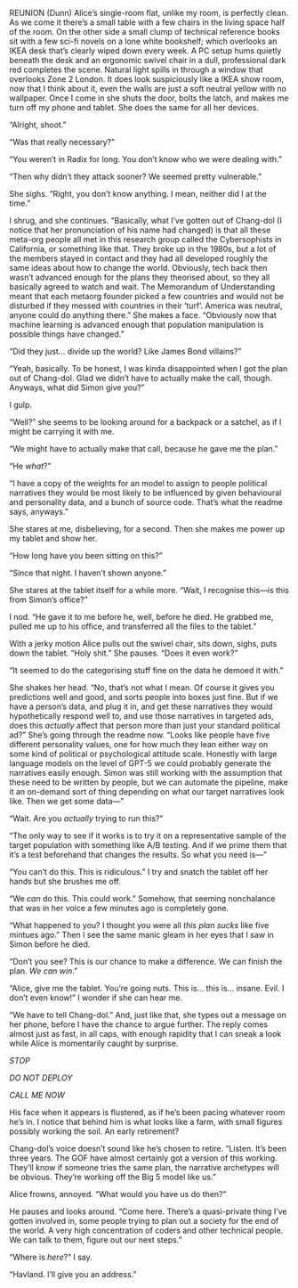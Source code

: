 REUNION (Dunn)
Alice’s single-room flat, unlike my room, is perfectly clean. As we come it there’s a small table with a few chairs in the living space half of the room. On the other side a small clump of technical reference books sit with a few sci-fi novels on a lone white bookshelf; which overlooks an IKEA desk that’s clearly wiped down every week. A PC setup hums quietly beneath the desk and an ergonomic swivel chair in a dull, professional dark red completes the scene. Natural light spills in through a window that overlooks Zone 2 London. It does look suspiciously like a IKEA show room, now that I think about it, even the walls are just a soft neutral yellow with no wallpaper. Once I come in she shuts the door, bolts the latch, and makes me turn off my phone and tablet. She does the same for all her devices.

“Alright, shoot.”

“Was that really necessary?”

“You weren’t in Radix for long. You don’t know who we were dealing with.”

“Then why didn’t they attack sooner? We seemed pretty vulnerable.”

She sighs. “Right, you don’t know anything. I mean, neither did I at the time.”

I shrug, and she continues. “Basically, what I’ve gotten out of Chang-dol (I notice that her pronunciation of his name had changed) is that all these meta-org people all met in this research group called the Cybersophists in California, or something like that. They broke up in the 1980s, but a lot of the members stayed in contact and they had all developed roughly the same ideas about how to change the world. Obviously, tech back then wasn’t advanced enough for the plans they theorised about, so they all basically agreed to watch and wait. The Memorandum of Understanding meant that each metaorg founder picked a few countries and would not be disturbed if they messed with countries in their ‘turf’. America was neutral, anyone could do anything there.” She makes a face. “Obviously now that machine learning is advanced enough that population manipulation is possible things have changed.” 

“Did they just… divide up the world? Like James Bond villains?”

“Yeah, basically. To be honest, I was kinda disappointed when I got the plan out of Chang-dol. Glad we didn’t have to actually make the call, though. Anyways, what did Simon give you?”

I gulp. 

“Well?” she seems to be looking around for a backpack or a satchel, as if I might be carrying it with me.

“We might have to actually make that call, because he gave me the plan.”

“He *what*?”

“I have a copy of the weights for an model to assign to people political narratives they would be most likely to be influenced by given behavioural and personality data, and a bunch of source code. That’s what the readme says, anyways.”

She stares at me, disbelieving, for a second. Then she makes me power up my tablet and show her.

“How long have you been sitting on this?”

“Since that night. I haven’t shown anyone.”

She stares at the tablet itself for a while more. “Wait, I recognise this—is this from Simon’s office?”

I nod. “He gave it to me before he, well, before he died. He grabbed me, pulled me up to his office, and transferred all the files to the tablet.”

With a jerky motion Alice pulls out the swivel chair, sits down, sighs, puts down the tablet. “Holy shit.” She pauses. “Does it even work?”

“It seemed to do the categorising stuff fine on the data he demoed it with.”

She shakes her head. “No, that’s not what I mean. Of course it gives you predictions well and good, and sorts people into boxes just fine. But if we have a person’s data, and plug it in, and get these narratives they would hypothetically respond well to, and use those narratives in targeted ads, does this *actually* affect that person more than just your standard political ad?” She’s going through the readme now. “Looks like people have five different personality values, one for how much they lean either way on some kind of political or psychological attitude scale. Honestly with large language models on the level of GPT-5 we could probably generate the narratives easily enough. Simon was still working with the assumption that these need to be written by people, but we can automate the pipeline, make it an on-demand sort of thing depending on what our target narratives look like. Then we get some data—”

“Wait. Are you *actually* trying to run this?”

“The only way to see if it works is to try it on a representative sample of the target population with something like A/B testing. And if we prime them that it’s a test beforehand that changes the results. So what you need is—”

“You can’t do this. This is ridiculous.” I try and snatch the tablet off her hands but she brushes me off.

“We *can* do this. This could work.” Somehow, that seeming nonchalance that was in her voice a few minutes ago is completely gone.

“What happened to you? I thought you were all *this plan sucks* like five mintues ago.” Then I see the same manic gleam in her eyes that I saw in Simon before he died.

“Don’t you see? This is our chance to make a difference. We can finish the plan. *We can win*.”

“Alice, give me the tablet. You’re going nuts. This is… this is… insane. Evil. I don’t even know!” I wonder if she can hear me.

“We have to tell Chang-dol.” And, just like that, she types out a message on her phone, before I have the chance to argue further. The reply comes almost just as fast, in all caps, with enough rapidity that I can sneak a look while Alice is momentarily caught by surprise.

*STOP*

*DO NOT DEPLOY*

*CALL ME NOW*

His face when it appears is flustered, as if he’s been pacing whatever room he’s in. I notice that behind him is what looks like a farm, with small figures possibly working the soil. An early retirement?

Chang-dol’s voice doesn’t sound like he’s chosen to retire. “Listen. It’s been three years. The GOF have almost certainly got a version of this working. They’ll know if someone tries the same plan, the narrative archetypes will be obvious. They’re working off the Big 5 model like us.”

Alice frowns, annoyed. “What would you have us do then?”

He pauses and looks around. “Come here. There’s a quasi-private thing I’ve gotten involved in, some people trying to plan out a society for the end of the world. A very high concentration of coders and other technical people. We can talk to them, figure out our next steps.”

“Where is *here*?” I say.

“Havland. I’ll give you an address.”
